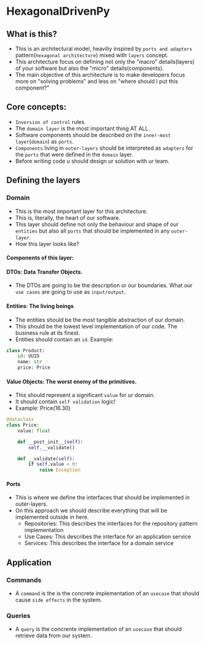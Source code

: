# HexagonalDrivenPy

## What is this?

- This is an architectural model, heaviliy inspired by `ports and adapters` pattern(`hexagonal architecture`) mixed with `layers` concept.
- This architecture focus on defining not only the "macro" details(layers) of your software but also the "micro" details(components).
- The main objective of this architecture is to make developers focus more on "solving problems" and less on "where should I put this component?"

## Core concepts:
- `Inversion of control` rules.
- The `domain layer` is the most important thing AT ALL.
- Software components should be described on the `inner-most layer`(`domain`) as `ports`.
- `Components` living in `outer-layers` should be interpreted as `adapters` for the `ports` that were defined in the `domain` layer.
- Before writing code u should design ur solution with ur team.

## Defining the layers

### Domain

- This is the most important layer for this architecture.
- This is, literally, the heart of our software. 
- This layer should define not only the behaviour and shape of our `entities` but also all `ports` that should be implemented in any `outer-layer`.
- How this layer looks like?

#### Components of this layer:

#### DTOs: Data Transfer Objects.

- The DTOs are going to be the description or our boundaries. What our `use cases` are going to use as `input/output`.

#### Entities: The living beings

- The entities should be the most tangible abstraction of our domain.
- This should be the lowest level implementation of our code. The business rule at its finest.
- Entities should contain an `id`. Example: 

```python
class Product:
    id: UUID
    name: str
    price: Price

```

#### Value Objects: The worst enemy of the primitives.

- This should represent a significant `value` for ur domain.
- It should contain `self validation` logic!
- Example: Price(16.30)
```python
@dataclass
class Price:
    value: float

    def __post_init__(self):
        self.__validate()

    def __validate(self):
        if self.value < 0:
            raise Exception

```

#### Ports

- This is where we define the interfaces that should be implemented in outer-layers.
- On this approach we should describe everything that will be implemented outside in here.
    - Repositories: This describes the interfaces for the repository pattern implementation
    - Use Cases: This describes the interface for an application service
    - Services: This describes the interface for a domain service


## Application

### Commands

- A `command` is the is the concrete implementation of an `usecase` that should cause `side effects` in the system.

### Queries

- A `query` is the concrente implementation of an `usecase` that should retrieve data from our system.

